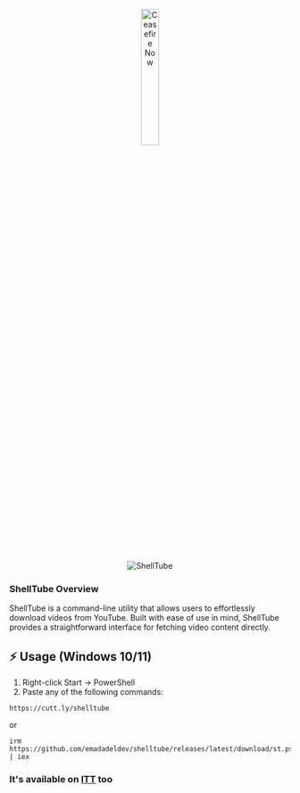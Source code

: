 
<p align="center">
  <a href="Support.md" rel="nofollow">
    <img src="https://raw.githubusercontent.com/Safouene1/support-palestine-banner/master/StandWithPalestine.svg" alt="Ceasefire Now" style="width:25%;">
  </a>
</p>


  <div align="center">
    <img src="https://github.com/user-attachments/assets/5b550147-4ef4-4cde-af0f-6073361207c6" alt="ShellTube" style="max-width: 100%;">
  </div>

### ShellTube Overview
ShellTube is a command-line utility that allows users to effortlessly download videos from YouTube. Built with ease of use in mind, ShellTube provides a straightforward interface for fetching video content directly.

## ⚡ Usage (Windows 10/11)

1. Right-click Start → PowerShell  
2. Paste any of the following commands:

```
https://cutt.ly/shelltube
```

or

```
irm https://github.com/emadadeldev/shelltube/releases/latest/download/st.ps1 | iex
```

### It's available on [ITT](https://github.com/emadadeldev/ittea) too